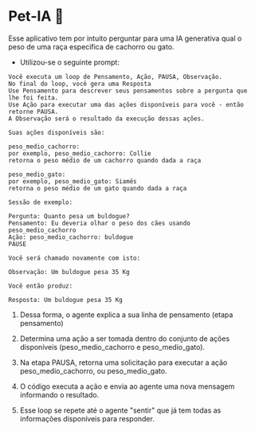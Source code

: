 # Pet-IA 👋

Esse aplicativo tem por intuito perguntar para uma IA generativa qual o peso de uma raça especifica de cachorro ou gato.

- Utilizou-se o seguinte prompt:

```
Você executa um loop de Pensamento, Ação, PAUSA, Observação.
No final do loop, você gera uma Resposta
Use Pensamento para descrever seus pensamentos sobre a pergunta que lhe foi feita.
Use Ação para executar uma das ações disponíveis para você - então retorne PAUSA.
A Observação será o resultado da execução dessas ações.

Suas ações disponíveis são:

peso_medio_cachorro:
por exemplo, peso_medio_cachorro: Collie
retorna o peso médio de um cachorro quando dada a raça

peso_medio_gato:
por exemplo, peso_medio_gato: Siamês
retorna o peso médio de um gato quando dada a raça

Sessão de exemplo:

Pergunta: Quanto pesa um buldogue?
Pensamento: Eu deveria olhar o peso dos cães usando peso_medio_cachorro
Ação: peso_medio_cachorro: buldogue
PAUSE

Você será chamado novamente com isto:

Observação: Um buldogue pesa 35 Kg

Você então produz:

Resposta: Um buldogue pesa 35 Kg
```

1. Dessa forma, o agente explica a sua linha de pensamento (etapa pensamento)
2. Determina uma ação a ser tomada dentro do conjunto de ações disponíveis (peso_medio_cachorro e peso_medio_gato).
3. Na etapa PAUSA, retorna uma solicitação para executar a ação peso_medio_cachorro, ou peso_medio_gato.
4. O código executa a ação e envia ao agente uma nova mensagem informando o resultado.

5. Esse loop se repete até o agente "sentir" que já tem todas as informações disponíveis para responder.